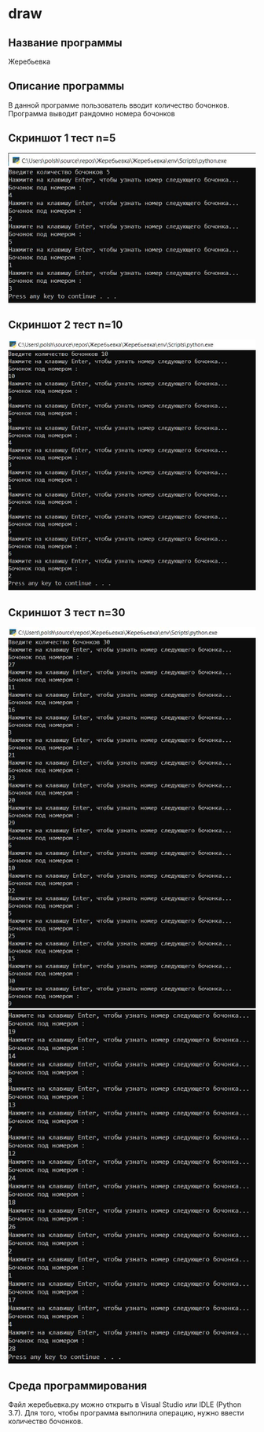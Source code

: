 # draw
## Название программы
Жеребьевка
## Описание программы
В данной программе пользователь вводит количество бочонков. Программа выводит рандомно номера бочонков
## Скриншот 1 тест n=5
![Alt-текст](https://github.com/polsha196/draw/blob/main/%D0%96%D0%B5%D1%80%D0%B5%D0%B1%D1%8C%D0%B5%D0%B2%D0%BA%D0%B05.JPG?raw=true)
## Скриншот 2 тест n=10
![Alt-текст](https://github.com/polsha196/draw/blob/main/%D0%96%D0%B5%D1%80%D0%B5%D0%B1%D1%8C%D0%B5%D0%B2%D0%BA%D0%B010.JPG?raw=true)
## Скриншот 3 тест n=30
![Alt-текст](https://github.com/polsha196/draw/blob/main/%D0%96%D0%B5%D1%80%D0%B5%D0%B1%D1%8C%D0%B5%D0%B2%D0%BA%D0%B030(1).JPG?raw=true)
![Alt-текст](https://github.com/polsha196/draw/blob/main/%D0%96%D0%B5%D1%80%D0%B5%D0%B1%D1%8C%D0%B5%D0%B2%D0%BA%D0%B030(2).JPG?raw=true)
## Среда программирования
Файл жеребьевка.py можно открыть в Visual Studio или IDLE (Python 3.7). Для того, чтобы программа выполнила операцию, нужно ввести количество бочонков.
